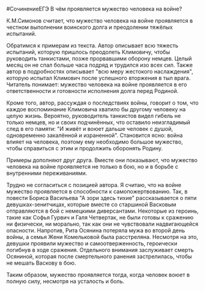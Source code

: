 #СочинениеЕГЭ 
В чём проявляется мужество человека на войне? 

К.М.Симонов считает, что мужество человека на войне проявляется в честном выполнении воинского долга и преодолении тяжёлых испытаний.

Обратимся к примерам из текста. Автор описывает всю тяжесть испытаний, которую пришлось преодолеть Климовичу, чтобы руководить танкистами, позже прорвавшими оборону немцев. Целый месяц он не спал больше часа подряд и трудился изо всех сил. Также автор в подробностях описывает "всю меру жестокого наслаждения", которую испытал Климович после успешного вторжения в тыл врага. Читатель понимает: мужество человека на войне проявляется в его ответственности и готовности исполнения долга перед Родиной. 

Кроме того, автор, рассуждая о последствиях войны, говорит о том, что каждое воспоминание Климовича хватило бы другому человеку на целую жизнь. Вероятно, руководитель танкистов видел гибель не только немцев, но и своих подчинённых, что оставило неизгладимый след в его памяти: "И живёт и воюет дальше человек с душой, одновременно закалённой и израненной". Становится ясно: война влияет на человека, поэтому ему необходимо большое мужество, чтобы справиться с этим и продолжить оборонять Родину.  

Примеры дополняют друг друга. Вместе они показывают, что мужество человека на войне проявляется не только в бою, но и в борьбе с внутренними переживаниями. 

Трудно не согласиться с позицией автора. Я считаю, что на войне мужество проявляется  в способности к самопожертвованию. Так, в повести Бориса Васильева "А зори здесь тихие" рассказывается о пяти девушках-зенитчицах, которые вместе со старшиной Васковым отправляются в бой с немецкими диверсантами. Некоторые из героинь, такие как Софья Гурвич и Галя Четвертак, не были готовы к сражению ни физически, ни морально, так как они не чувствовали надвигающейся опасности. Напротив, Рита Осянина потеряла мужа во второй день войны, а семья Жени Комельковой была расстреляна. Несмотря на это, девушки проявили мужество и самоотверженность, героически погибнув в ходе сражения. Отдельного внимания заслуживает смерть Осяниной, которая после смертельного ранения застрелилась, чтобы не мешать Васкову в бою.  

Таким образом, мужество проявляется тогда, когда человек воюет в полную силу, несмотря на усталость и боль. 